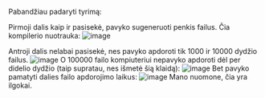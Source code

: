 Pabandžiau padaryti tyrimą:

Pirmoji dalis kaip ir pasisekė, pavyko sugeneruoti penkis failus.
Čia kompilerio nuotrauka:
![image](https://github.com/VakarisT/Objektinis-programavimas/assets/147090929/ec28455f-d4e8-4cbf-943f-cbdeb66d03f6)

Antroji dalis nelabai pasisekė, nes pavyko apdoroti tik 1000 ir 10000 dydžio failus.
![image](https://github.com/VakarisT/Objektinis-programavimas/assets/147090929/9e4f85f4-2724-4a42-bb9a-29bc2eb8fed1)
O 100000 failo kompiuteriui nepavyko apdoroti dėl per didelio dydžio (taip supratau, nes išmetė šią klaidą):
![image](https://github.com/VakarisT/Objektinis-programavimas/assets/147090929/d63a9127-917c-4d88-985d-b6f0d9822d79)
Bet pavyko pamatyti dalies failo apdorojimo laikus:
![image](https://github.com/VakarisT/Objektinis-programavimas/assets/147090929/be1ac37f-4acc-44b7-a445-a80636b25577)
Mano nuomone, čia yra ilgokai.


